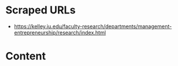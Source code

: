 # Scraped URLs
- https://kelley.iu.edu/faculty-research/departments/management-entrepreneurship/research/index.html

# Content
